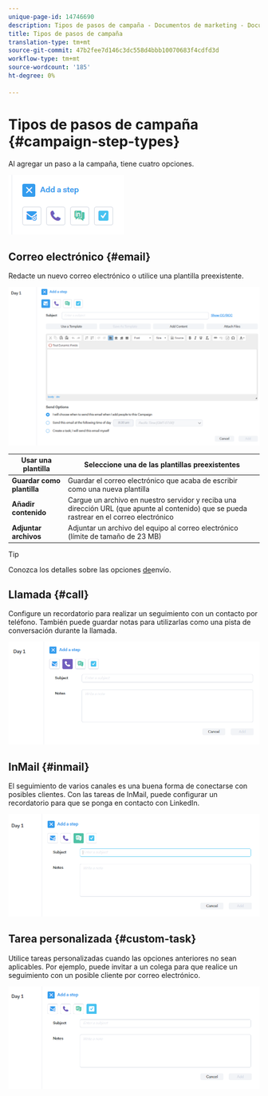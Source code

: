 ```yaml
---
unique-page-id: 14746690
description: Tipos de pasos de campaña - Documentos de marketing - Documentación del producto
title: Tipos de pasos de campaña
translation-type: tm+mt
source-git-commit: 47b2fee7d146c3dc558d4bbb10070683f4cdfd3d
workflow-type: tm+mt
source-wordcount: '185'
ht-degree: 0%

---
```



# Tipos de pasos de campaña {#campaign-step-types}

Al agregar un paso a la campaña, tiene cuatro opciones.

![](assets/one-4.png)

## Correo electrónico {#email}

Redacte un nuevo correo electrónico o utilice una plantilla preexistente.

![](assets/email.png)

| **Usar una plantilla** | Seleccione una de las plantillas preexistentes |
|---|---|
| **Guardar como plantilla** | Guardar el correo electrónico que acaba de escribir como una nueva plantilla |
| **Añadir contenido** | Cargue un archivo en nuestro servidor y reciba una dirección URL (que apunte al contenido) que se pueda rastrear en el correo electrónico |
| **Adjuntar archivos** | Adjuntar un archivo del equipo al correo electrónico (límite de tamaño de 23 MB) |

>[!TIP]
>
>Conozca los detalles sobre las opciones [de](http://docs.marketo.com/x/7QDb)envío.

## Llamada {#call}

Configure un recordatorio para realizar un seguimiento con un contacto por teléfono. También puede guardar notas para utilizarlas como una pista de conversación durante la llamada.

![](assets/pic.png)

## InMail {#inmail}

El seguimiento de varios canales es una buena forma de conectarse con posibles clientes. Con las tareas de InMail, puede configurar un recordatorio para que se ponga en contacto con LinkedIn.

![](assets/inmail.png)

## Tarea personalizada {#custom-task}

Utilice tareas personalizadas cuando las opciones anteriores no sean aplicables. Por ejemplo, puede invitar a un colega para que realice un seguimiento con un posible cliente por correo electrónico.

![](assets/custom.png)

